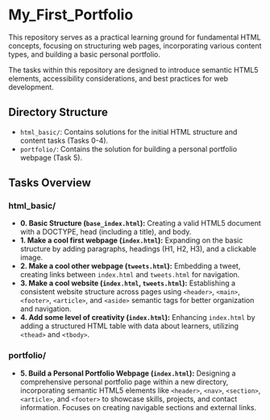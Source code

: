 # My_First_Portfolio

This repository serves as a practical learning ground for fundamental HTML concepts, focusing on structuring web pages, incorporating various content types, and building a basic personal portfolio.

The tasks within this repository are designed to introduce semantic HTML5 elements, accessibility considerations, and best practices for web development.

## Directory Structure

* `html_basic/`: Contains solutions for the initial HTML structure and content tasks (Tasks 0-4).
* `portfolio/`: Contains the solution for building a personal portfolio webpage (Task 5).

## Tasks Overview

### html_basic/

* **0. Basic Structure (`base_index.html`):** Creating a valid HTML5 document with a DOCTYPE, head (including a title), and body.
* **1. Make a cool first webpage (`index.html`):** Expanding on the basic structure by adding paragraphs, headings (H1, H2, H3), and a clickable image.
* **2. Make a cool other webpage (`tweets.html`):** Embedding a tweet, creating links between `index.html` and `tweets.html` for navigation.
* **3. Make a cool website (`index.html`, `tweets.html`):** Establishing a consistent website structure across pages using `<header>`, `<main>`, `<footer>`, `<article>`, and `<aside>` semantic tags for better organization and navigation.
* **4. Add some level of creativity (`index.html`):** Enhancing `index.html` by adding a structured HTML table with data about learners, utilizing `<thead>` and `<tbody>`.

### portfolio/

* **5. Build a Personal Portfolio Webpage (`index.html`):** Designing a comprehensive personal portfolio page within a new directory, incorporating semantic HTML5 elements like `<header>`, `<nav>`, `<section>`, `<article>`, and `<footer>` to showcase skills, projects, and contact information. Focuses on creating navigable sections and external links.

